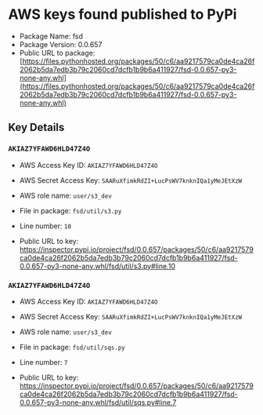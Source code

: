 # AWS keys found published to PyPi

* Package Name: fsd
* Package Version: 0.0.657
* Public URL to package: [https://files.pythonhosted.org/packages/50/c6/aa9217579ca0de4ca26f2062b5da7edb3b79c2060cd7dcfb1b9b6a411927/fsd-0.0.657-py3-none-any.whl](https://files.pythonhosted.org/packages/50/c6/aa9217579ca0de4ca26f2062b5da7edb3b79c2060cd7dcfb1b9b6a411927/fsd-0.0.657-py3-none-any.whl)

## Key Details

### `AKIAZ7YFAWD6HLD47Z4O`

* AWS Access Key ID: `AKIAZ7YFAWD6HLD47Z4O`
* AWS Secret Access Key: `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` 
* AWS role name: `user/s3_dev`
* File in package: `fsd/util/s3.py`
* Line number: `10`

* Public URL to key: https://inspector.pypi.io/project/fsd/0.0.657/packages/50/c6/aa9217579ca0de4ca26f2062b5da7edb3b79c2060cd7dcfb1b9b6a411927/fsd-0.0.657-py3-none-any.whl/fsd/util/s3.py#line.10



### `AKIAZ7YFAWD6HLD47Z4O`

* AWS Access Key ID: `AKIAZ7YFAWD6HLD47Z4O`
* AWS Secret Access Key: `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` 
* AWS role name: `user/s3_dev`
* File in package: `fsd/util/sqs.py`
* Line number: `7`

* Public URL to key: https://inspector.pypi.io/project/fsd/0.0.657/packages/50/c6/aa9217579ca0de4ca26f2062b5da7edb3b79c2060cd7dcfb1b9b6a411927/fsd-0.0.657-py3-none-any.whl/fsd/util/sqs.py#line.7


